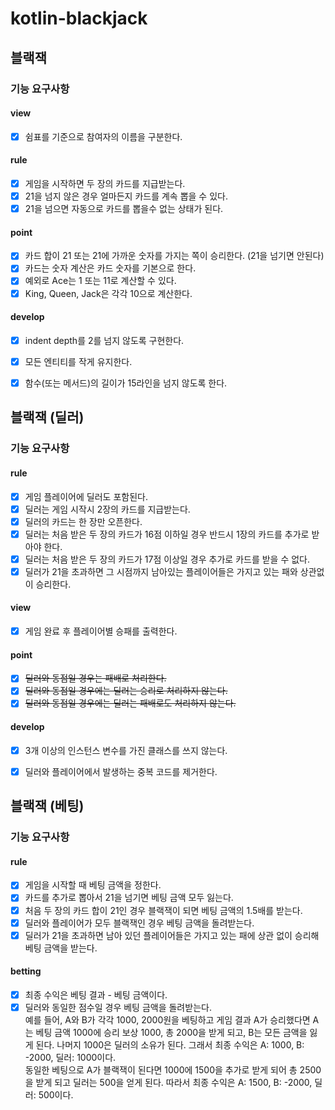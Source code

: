 # kotlin-blackjack

## 블랙잭

### 기능 요구사항

#### view
- [x] 쉼표를 기준으로 참여자의 이름을 구분한다.

#### rule
- [x] 게임을 시작하면 두 장의 카드를 지급받는다.
- [x] 21을 넘지 않은 경우 얼마든지 카드를 계속 뽑을 수 있다.
- [x] 21을 넘으면 자동으로 카드를 뽑을수 없는 상태가 된다.

#### point
- [x] 카드 합이 21 또는 21에 가까운 숫자를 가지는 쪽이 승리한다. (21을 넘기면 안된다)
- [x] 카드는 숫자 계산은 카드 숫자를 기본으로 한다.
- [x] 예외로 Ace는 1 또는 11로 계산할 수 있다.
- [x] King, Queen, Jack은 각각 10으로 계산한다.

#### develop
- [x] indent depth를 2를 넘지 않도록 구현한다.
- [x] 모든 엔티티를 작게 유지한다.
- [x] 함수(또는 메서드)의 길이가 15라인을 넘지 않도록 한다.


## 블랙잭 (딜러)

### 기능 요구사항

#### rule
- [x] 게임 플레이어에 딜러도 포함된다.
- [x] 딜러는 게임 시작시 2장의 카드를 지급받는다.
- [x] 딜러의 카드는 한 장만 오픈한다.
- [x] 딜러는 처음 받은 두 장의 카드가 16점 이하일 경우 반드시 1장의 카드를 추가로 받아야 한다.
- [x] 딜러는 처음 받은 두 장의 카드가 17점 이상일 경우 추가로 카드를 받을 수 없다.
- [x] 딜러가 21을 초과하면 그 시점까지 남아있는 플레이어들은 가지고 있는 패와 상관없이 승리한다.

#### view
- [x] 게임 완료 후 플레이어별 승패를 출력한다.

#### point
- [x] ~~딜러와 동점일 경우는 패배로 처리한다.~~
- [x] ~~딜러와 동점일 경우에는 딜러는 승리로 처리하지 않는다.~~
- [x] ~~딜러와 동점일 경우에는 딜러는 패배로도 처리하지 않는다.~~

#### develop
- [x] 3개 이상의 인스턴스 변수를 가진 클래스를 쓰지 않는다.
- [x] 딜러와 플레이어에서 발생하는 중복 코드를 제거한다.


## 블랙잭 (베팅)

### 기능 요구사항

#### rule
- [x] 게임을 시작할 때 베팅 금액을 정한다.
- [x] 카드를 추가로 뽑아서 21을 넘기면 베팅 금액 모두 잃는다.
- [x] 처음 두 장의 카드 합이 21인 경우 블랙잭이 되면 베팅 금액의 1.5배를 받는다.
- [x] 딜러와 플레이어가 모두 블랙잭인 경우 베팅 금액을 돌려받는다.
- [x] 딜러가 21을 초과하면 남아 있던 플레이어들은 가지고 있는 패에 상관 없이 승리해 베팅 금액을 받는다.

#### betting
- [x] 최종 수익은 베팅 결과 - 베팅 금액이다.  
- [x] 딜러와 동일한 점수일 경우 베팅 금액을 돌려받는다.  
예를 들어, A와 B가 각각 1000, 2000원을 베팅하고 게임 결과 A가 승리했다면 A는 베팅 금액 1000에 승리 보상 1000, 총 2000을 받게 되고, B는 모든 금액을 잃게 된다. 나머지 1000은 딜러의 소유가 된다. 그래서 최종 수익은 A: 1000, B: -2000, 딜러: 1000이다.   
동일한 베팅으로 A가 블랙잭이 된다면 1000에 1500을 추가로 받게 되어 총 2500을 받게 되고 딜러는 500을 얻게 된다. 따라서 최종 수익은 A: 1500, B: -2000, 딜러: 500이다.  
